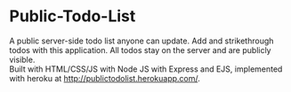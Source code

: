 # Public-Todo-List
A public server-side todo list anyone can update. Add and strikethrough todos with this application. All todos stay on the server and are publicly visible. <br>
Built with HTML/CSS/JS with Node JS with Express and EJS, implemented with heroku at http://publictodolist.herokuapp.com/. 

